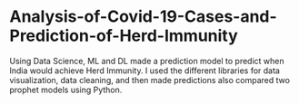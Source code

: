 # Analysis-of-Covid-19-Cases-and-Prediction-of-Herd-Immunity
Using Data Science, ML and DL made a prediction model to predict when India would achieve Herd Immunity. I used the different libraries for data visualization, data cleaning, and then made predictions also compared two prophet models using Python.
